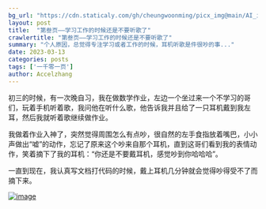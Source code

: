 ```yaml
---
bg_url: "https://cdn.staticaly.com/gh/cheungwoonming/picx_img@main/AI_img/AI-image-008.jpg"
layout: post
title:  "第叁页——学习工作的时候还是不要听歌了"
crawlertitle: "第叁页——学习工作的时候还是不要听歌了"
summary: "个人原因，总觉得专注学习或者工作的时候，耳机听歌是件很吵的事..."
date: 2023-03-13
categories: posts
tags: ['一千零一页']
author: Accelzhang
---
```


初三的时候，有一次晚自习，我在做数学作业，左边一个坐过来一个不学习的哥们，玩着手机听着歌，我问他在听什么歌，他告诉我并且给了一只耳机戴到我左耳，然后我就听着歌继续做作业。

我做着作业入神了，突然觉得周围怎么有点吵，很自然的左手食指放着嘴巴，小小声做出“嘘”的动作，忘记了原来这个吵来自那个耳机，直到这哥们看到我的表情动作，笑着摘下了我的耳机：“你还是不要戴耳机，感觉吵到你哈哈哈”。

一直到现在，我认真写文档打代码的时候，戴上耳机几分钟就会觉得吵得受不了而摘下来。

[![image](https://cdn.staticaly.com/gh/cheungwoonming/picx_img@main/AI_img/AI-image-008.jpg)](https://cdn.staticaly.com/gh/cheungwoonming/picx_img@main/AI_img/AI-image-008.jpg)
